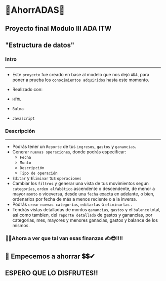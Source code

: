 # 🐷AhorrADAS🐷

## Proyecto final Modulo III ADA ITW
## "Estructura de datos"

### Intro
---
- Este `proyecto` fue creado en base al modelo que nos dejó `ADA`, para poner a prueba los `conocimientos adquiridos` hasta este momento.

- Realizado con: 
- `HTML` 
- `Bulma`
- `Javascript`

### Descripción
---
- Podrás tener un `Reporte` de tus `ingresos`, `gastos` y `ganancias`.
- Generar `nuevas operaciones`, donde podrás especificar:
    - `Fecha`
    - `Monto`
    - `Descripción`
    - `Tipo de operación`
- `Editar` y `Eliminar` tus `operaciones`
- Cambiar los `filtros` y generar una vista de tus movimientos segun `categorías`, `orden alfabético` ascendente o descendente, de menor a mayor `monto` o viceversa, desde una `fecha` exacta en adelante, o bien, ordenarlos por fecha de más a menos reciente o a la inversa.
- Podrás `crear` `nuevas categorías`, `editarlas` o `eliminarlas` .
- Tendrás vistas detalladas de montos `ganancias`, `gastos` y el `balance` total, asi como tambien, del `reporte detallado` de gastos y ganancias, por categorias, mes, mayores y menores ganacias, gastos y balance de los mismos.


### 💪💪Ahora a ver que tal van esas finanzas ✍😎!!!! 
## 🐖 Empecemos a ahorrar 💲💲✔

## ESPERO QUE LO DISFRUTES!!  